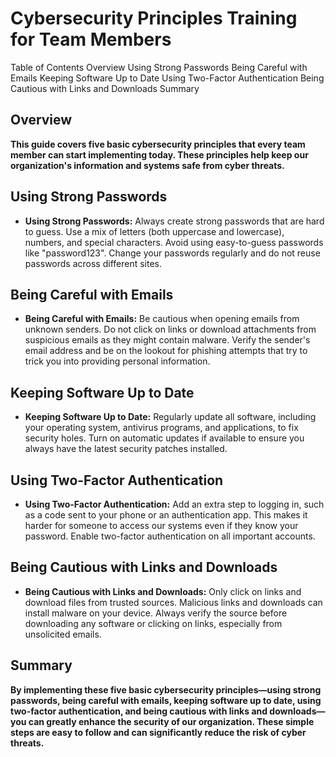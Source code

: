 <h1 id="top">Cybersecurity Principles Training for Team Members</h1>
Table of Contents
Overview
Using Strong Passwords
Being Careful with Emails
Keeping Software Up to Date
Using Two-Factor Authentication
Being Cautious with Links and Downloads
Summary
<h2 id="overview">Overview</h2>
<b>This guide covers five basic cybersecurity principles that every team member can start implementing today. These principles help keep our organization's information and systems safe from cyber threats.</b>
<h2 id="using-strong-passwords">Using Strong Passwords</h2>
<ul>
    <li><b>Using Strong Passwords:</b> Always create strong passwords that are hard to guess. Use a mix of letters (both uppercase and lowercase), numbers, and special characters. Avoid using easy-to-guess passwords like "password123". Change your passwords regularly and do not reuse passwords across different sites.</li>
</ul>
<h2 id="being-careful-with-emails">Being Careful with Emails</h2>
<ul>
    <li><b>Being Careful with Emails:</b> Be cautious when opening emails from unknown senders. Do not click on links or download attachments from suspicious emails as they might contain malware. Verify the sender's email address and be on the lookout for phishing attempts that try to trick you into providing personal information.</li>
</ul>
<h2 id="keeping-software-up-to-date">Keeping Software Up to Date</h2>
<ul>
    <li><b>Keeping Software Up to Date:</b> Regularly update all software, including your operating system, antivirus programs, and applications, to fix security holes. Turn on automatic updates if available to ensure you always have the latest security patches installed.</li>
</ul>
<h2 id="using-two-factor-authentication">Using Two-Factor Authentication</h2>
<ul>
    <li><b>Using Two-Factor Authentication:</b> Add an extra step to logging in, such as a code sent to your phone or an authentication app. This makes it harder for someone to access our systems even if they know your password. Enable two-factor authentication on all important accounts.</li>
</ul>
<h2 id="being-cautious-with-links-and-downloads">Being Cautious with Links and Downloads</h2>
<ul>
    <li><b>Being Cautious with Links and Downloads:</b> Only click on links and download files from trusted sources. Malicious links and downloads can install malware on your device. Always verify the source before downloading any software or clicking on links, especially from unsolicited emails.</li>
</ul>
<h2 id="summary">Summary</h2>
<b>By implementing these five basic cybersecurity principles—using strong passwords, being careful with emails, keeping software up to date, using two-factor authentication, and being cautious with links and downloads—you can greatly enhance the security of our organization. These simple steps are easy to follow and can significantly reduce the risk of cyber threats.</b>

